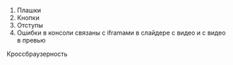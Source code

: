 
1. Плашки
2. Кнопки
3. Отступы
4. Ошибки в консоли связаны с iframами в слайдере с видео и с видео в превью


Кроссбраузерность